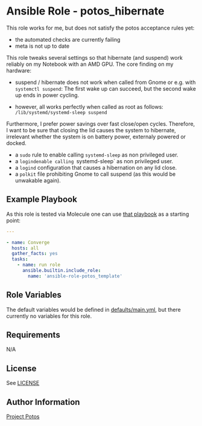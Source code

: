 
# Ansible Role - potos\_hibernate

This role works for me, but does not satisfy the potos acceptance rules yet:

* the automated checks are currently failing
* meta is not up to date

This role tweaks several settings so that hibernate (and suspend) work
reliably on my Notebook with an AMD GPU. The core finding on my hardware:

* suspend / hibernate does not work when called from Gnome or
  e.g. with `systemctl suspend`: The first wake up can succeed,
  but the second wake up ends in power cycling.

* however, all works perfectly when called as root as follows: `/lib/systemd/systemd-sleep suspend`

Furthermore, I prefer power savings over fast close/open cycles. Therefore, I want to be sure
that closing the lid causes the system to hibernate, irrelevant whether the system is on
battery power, externaly powered or docked.

* a `sudo` rule to enable calling `systemd-sleep` as non privileged user.
* a `logindenable calling `systemd-sleep` as non privileged user.
* a `logind` configuration that causes a hibernation on any lid close.
* a `polkit` file prohibiting Gnome to call suspend (as this would be unwakable again).

## Example Playbook

As this role is tested via Molecule one can use [that
playbook](./molecule/default/converge.yml) as a starting point:

```yaml
---

- name: Converge
  hosts: all
  gather_facts: yes
  tasks:
    - name: run role
      ansible.builtin.include_role:
        name: 'ansible-role-potos_template'
```

## Role Variables

The default variables would be defined in [defaults/main.yml](./defaults/main.yml),
but there currently no variables for this role.

## Requirements

N/A

## License

See [LICENSE](./LICENSE)

## Author Information

[Project Potos](https://github.com/projectpotos)

